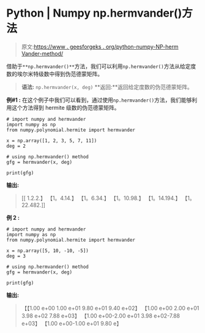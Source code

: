 # Python | Numpy np.hermvander()方法

> 原文:[https://www . geesforgeks . org/python-numpy-NP-herm Vander-method/](https://www.geeksforgeeks.org/python-numpy-np-hermvander-method/)

借助于`**np.hermvander()**`方法，我们可以利用`np.hermvander()`方法从给定度数的埃尔米特级数中得到伪范德蒙矩阵。

> **语法:** `np.hermvander(x, deg)`
> **返回:**返回给定度数的伪范德蒙矩阵。

**例#1 :**
在这个例子中我们可以看到，通过使用`np.hermvander()`方法，我们能够利用这个方法得到 hermite 级数的伪范德蒙矩阵。

```
# import numpy and hermvander
import numpy as np
from numpy.polynomial.hermite import hermvander

x = np.array([1, 2, 3, 5, 7, 11])
deg = 2

# using np.hermvander() method
gfg = hermvander(x, deg)

print(gfg)
```

**输出:**

> [[ 1.2.2.】
> 【1。4.14.】
> 【1。6.34.】
> 【1。10.98.】
> 【1。14.194.】
> 【1。22.482.]]

**例 2 :**

```
# import numpy and hermvander
import numpy as np
from numpy.polynomial.hermite import hermvander

x = np.array([5, 10, -10, -5])
deg = 3

# using np.hermvander() method
gfg = hermvander(x, deg)

print(gfg)
```

**输出:**

> 【【1.00 e+00 1.00 e+01 9.80 e+01 9.40 e+02】
> 【1.00 e+00 2.00 e+01 3.98 e+02 7.88 e+03】
> 【1.00 e+00-2.00 e+01 3.98 e+02-7.88 e+03】
> 【1.00 e+00-1.00 e+01 9.80 e】